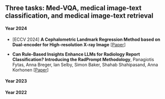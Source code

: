 ## Three tasks: Med-VQA, medical image-text classification, and medical image-text retrieval 



#### Year 2024 

* [ECCV 2024] **A Cephalometric Landmark Regression Method based on Dual-encoder for High-resolution X-ray Image**
  [[Paper](https://www.ecva.net/papers/eccv_2024/papers_ECCV/papers/04167.pdf)] 


* **Can Rule-Based Insights Enhance LLMs for Radiology Report Classification? Introducing the RadPrompt Methodology**,
  Panagiotis Fytas, Anna Breger, Ian Selby, Simon Baker, Shahab Shahipasand, Anna Korhonen
  [[Paper](https://arxiv.org/abs/2408.04121)] 

#### Year 2023 


#### Year 2022 


